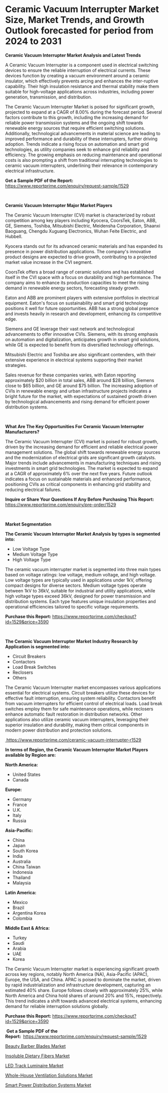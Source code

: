 <p><h1>Ceramic Vacuum Interrupter Market Size, Market Trends, and Growth Outlook forecasted for period from 2024 to 2031</h1></p><p><strong>Ceramic Vacuum Interrupter Market Analysis and Latest Trends</strong></p>
<p><p>A Ceramic Vacuum Interrupter is a component used in electrical switching devices to ensure the reliable interruption of electrical currents. These devices function by creating a vacuum environment around a ceramic insulator, which effectively prevents arcing and enhances the inter-ruptive capability. Their high insulation resistance and thermal stability make them suitable for high-voltage applications across industries, including power generation, transmission, and distribution.</p><p>The Ceramic Vacuum Interrupter Market is poised for significant growth, projected to expand at a CAGR of 8.00% during the forecast period. Several factors contribute to this growth, including the increasing demand for reliable power transmission systems and the ongoing shift towards renewable energy sources that require efficient switching solutions. Additionally, technological advancements in material science are leading to improved performance and durability of these interrupters, further driving adoption. Trends indicate a rising focus on automation and smart grid technologies, as utility companies seek to enhance grid reliability and efficiency. The growing emphasis on reducing maintenance and operational costs is also prompting a shift from traditional interrupting technologies to ceramic vacuum interrupters, underlining their relevance in contemporary electrical infrastructure.</p></p>
<p><strong>Get a Sample PDF of the Report:&nbsp;</strong> <a href="https://www.reportprime.com/enquiry/request-sample/1529">https://www.reportprime.com/enquiry/request-sample/1529</a></p>
<p>&nbsp;</p>
<p><strong>Ceramic Vacuum Interrupter Major Market Players</strong></p>
<p><p>The Ceramic Vacuum Interrupter (CVI) market is characterized by robust competition among key players including Kyocera, CoorsTek, Eaton, ABB, GE, Siemens, Toshiba, Mitsubishi Electric, Meidensha Corporation, Shaanxi Baoguang, Chengdu Xuguang Electronics, Wuhan Feite Electric, and Hubbell. </p><p>Kyocera stands out for its advanced ceramic materials and has expanded its presence in power distribution applications. The company's innovative product designs are expected to drive growth, contributing to a projected market value increase in the CVI segment.</p><p>CoorsTek offers a broad range of ceramic solutions and has established itself in the CVI space with a focus on durability and high performance. The company aims to enhance its production capacities to meet the rising demand in renewable energy sectors, forecasting steady growth.</p><p>Eaton and ABB are prominent players with extensive portfolios in electrical equipment. Eaton's focus on sustainability and smart grid technology positions it well for future opportunities. ABB has a strong global presence and invests heavily in research and development, enhancing its competitive edge.</p><p>Siemens and GE leverage their vast network and technological advancements to offer innovative CVIs. Siemens, with its strong emphasis on automation and digitalization, anticipates growth in smart grid solutions, while GE is expected to benefit from its diversified technology offerings.</p><p>Mitsubishi Electric and Toshiba are also significant contenders, with their extensive experience in electrical systems supporting their market strategies. </p><p>Sales revenue for these companies varies, with Eaton reporting approximately $20 billion in total sales, ABB around $28 billion, Siemens close to $65 billion, and GE around $75 billion. The increasing adoption of CVIs in renewable energy and urban infrastructure projects indicates a bright future for the market, with expectations of sustained growth driven by technological advancements and rising demand for efficient power distribution systems.</p></p>
<p>&nbsp;</p>
<p><strong>What Are The Key Opportunities For Ceramic Vacuum Interrupter Manufacturers?</strong></p>
<p><p>The Ceramic Vacuum Interrupter (CVI) market is poised for robust growth, driven by the increasing demand for efficient and reliable electrical power management solutions. The global shift towards renewable energy sources and the modernization of electrical grids are significant growth catalysts. Major trends include advancements in manufacturing techniques and rising investments in smart grid technologies. The market is expected to expand at a CAGR of approximately 6% over the next five years. Future outlook indicates a focus on sustainable materials and enhanced performance, positioning CVIs as critical components in enhancing grid stability and reducing electrical failures.</p></p>
<p><strong>Inquire or Share Your Questions If Any Before Purchasing This Report:</strong> <a href="https://www.reportprime.com/enquiry/pre-order/1529">https://www.reportprime.com/enquiry/pre-order/1529</a></p>
<p>&nbsp;</p>
<p><strong>Market Segmentation</strong></p>
<p><strong>The Ceramic Vacuum Interrupter Market Analysis by types is segmented into:</strong></p>
<p><ul><li>Low Voltage Type</li><li>Medium Voltage Type</li><li>High Voltage Type</li></ul></p>
<p><p>The ceramic vacuum interrupter market is segmented into three main types based on voltage ratings: low voltage, medium voltage, and high voltage. Low voltage types are typically used in applications under 1kV, offering compact designs for diverse sectors. Medium voltage types operate between 1kV to 36kV, suitable for industrial and utility applications, while high voltage types exceed 36kV, designed for power transmission and distribution systems. Each type features unique insulation properties and operational efficiencies tailored to specific voltage requirements.</p></p>
<p><strong>Purchase this Report:&nbsp;</strong><a href="https://www.reportprime.com/checkout?id=1529&price=3590">https://www.reportprime.com/checkout?id=1529&price=3590</a></p>
<p>&nbsp;</p>
<p><strong>The Ceramic Vacuum Interrupter Market Industry Research by Application is segmented into:</strong></p>
<p><ul><li>Circuit Breakers</li><li>Contactors</li><li>Load Break Switches</li><li>Reclosers</li><li>Others</li></ul></p>
<p><p>The Ceramic Vacuum Interrupter market encompasses various applications essential for electrical systems. Circuit breakers utilize these devices for effective fault interruption, ensuring system reliability. Contactors benefit from vacuum interrupters for efficient control of electrical loads. Load break switches employ them for safe maintenance operations, while reclosers enhance automatic fault restoration in distribution networks. Other applications also utilize ceramic vacuum interrupters, leveraging their superior insulation and durability, making them critical components in modern power distribution and protection solutions.</p></p>
<p><a href="https://www.reportprime.com/ceramic-vacuum-interrupter-r1529">&nbsp;https://www.reportprime.com/ceramic-vacuum-interrupter-r1529</a></p>
<p><strong>In terms of Region, the Ceramic Vacuum Interrupter Market Players available by Region are:</strong></p>
<p>
    <p> <strong> North America: </strong>
        <ul>
            <li>United States</li>
            <li>Canada</li>
        </ul>
        </p> 
    <p> <strong> Europe: </strong>
        <ul>
            <li>Germany</li>
            <li>France</li>
            <li>U.K.</li>
            <li>Italy</li>
            <li>Russia</li>
        </ul>
        </p> 
    <p> <strong> Asia-Pacific: </strong>
        <ul>
            <li>China</li>
            <li>Japan</li>
            <li>South Korea</li>
            <li>India</li>
            <li>Australia</li>
            <li>China Taiwan</li>
            <li>Indonesia</li>
            <li>Thailand</li>
            <li>Malaysia</li>
        </ul>
        </p> 
    <p> <strong> Latin America: </strong>
        <ul>
            <li>Mexico</li>
            <li>Brazil</li>
            <li>Argentina Korea</li>
            <li>Colombia</li>
        </ul>
        </p> 
    <p> <strong> Middle East & Africa: </strong>
        <ul>
            <li>Turkey</li>
            <li>Saudi</li>
            <li>Arabia</li>
            <li>UAE</li>
            <li>Korea</li>
        </ul>
    </p>
    </p>
<p><p>The Ceramic Vacuum Interrupter market is experiencing significant growth across key regions, notably North America (NA), Asia-Pacific (APAC), Europe, the USA, and China. APAC is poised to dominate the market, driven by rapid industrialization and infrastructure development, capturing an estimated 40% share. Europe follows closely with approximately 25%, while North America and China hold shares of around 20% and 15%, respectively. This trend indicates a shift towards advanced electrical systems, enhancing demand for reliable interruption solutions globally.</p></p>
<p><strong>Purchase this Report: </strong><a href="https://www.reportprime.com/checkout?id=1529&price=3590">https://www.reportprime.com/checkout?id=1529&price=3590</a></p>
<p>&nbsp;<strong>Get a Sample PDF of the Report:&nbsp;&nbsp;</strong><a href="https://www.reportprime.com/enquiry/request-sample/1529">https://www.reportprime.com/enquiry/request-sample/1529</a></p>
<p><strong></strong></p>
<p><p><a href="https://medium.com/@perrin7364/future-of-beauty-barber-blades-market-global-market-forecast-and-market-trends-2024-2031-8c578684e511">Beauty Barber Blades Market</a></p><p><a href="https://www.linkedin.com/pulse/what-innovations-shaping-insoluble-dietary-fibers-market-application-mdhdf?trackingId=F9PsmgZQTCO5rkq7j%2BPHdw%3D%3D">Insoluble Dietary Fibers Market</a></p><p><a href="https://issuu.com/reportprime-2/docs/led-track-luminaire-market-size-203_113cd3f367ca27">LED Track Luminaire Market</a></p><p><a href="https://issuu.com/reportprime-2/docs/whole-house-ventilation-solutions-m_b01a76821262a0">Whole-House Ventilation Solutions Market</a></p><p><a href="https://www.linkedin.com/pulse/smart-power-distribution-systems-market-research-report-oklie?trackingId=phGtrwftR6mzEg4RKPzJQw%3D%3D">Smart Power Distribution Systems Market</a></p></p>